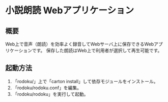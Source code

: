 # 小説朗読 Webアプリケーション

## 概要

Web上で音声（朗読）を効率よく録音してWebサーバ上に保存できるWebアプリケーションです。
保存した朗読はWeb上で利用者が選択して再生可能です。

## 起動方法

1. 「rodoku/」上で「carton install」して依存モジュールをインストール。
2. 「rodoku/rodoku.conf」を編集。
3. 「rodoku/rodoku」を実行して起動。
